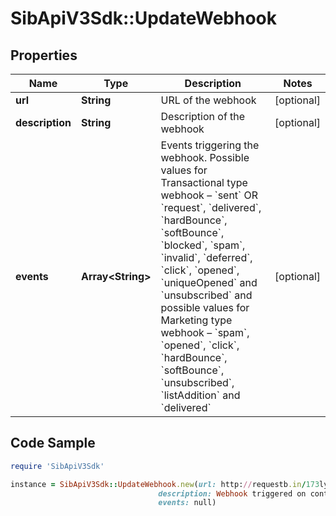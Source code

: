 # SibApiV3Sdk::UpdateWebhook

## Properties

Name | Type | Description | Notes
------------ | ------------- | ------------- | -------------
**url** | **String** | URL of the webhook | [optional] 
**description** | **String** | Description of the webhook | [optional] 
**events** | **Array&lt;String&gt;** | Events triggering the webhook. Possible values for Transactional type webhook – &#x60;sent&#x60; OR &#x60;request&#x60;, &#x60;delivered&#x60;, &#x60;hardBounce&#x60;, &#x60;softBounce&#x60;, &#x60;blocked&#x60;, &#x60;spam&#x60;, &#x60;invalid&#x60;, &#x60;deferred&#x60;, &#x60;click&#x60;, &#x60;opened&#x60;, &#x60;uniqueOpened&#x60; and &#x60;unsubscribed&#x60; and possible values for Marketing type webhook – &#x60;spam&#x60;, &#x60;opened&#x60;, &#x60;click&#x60;, &#x60;hardBounce&#x60;, &#x60;softBounce&#x60;, &#x60;unsubscribed&#x60;, &#x60;listAddition&#x60; and &#x60;delivered&#x60; | [optional] 

## Code Sample

```ruby
require 'SibApiV3Sdk'

instance = SibApiV3Sdk::UpdateWebhook.new(url: http://requestb.in/173lyyx1,
                                 description: Webhook triggered on contact hardbounce,
                                 events: null)
```


